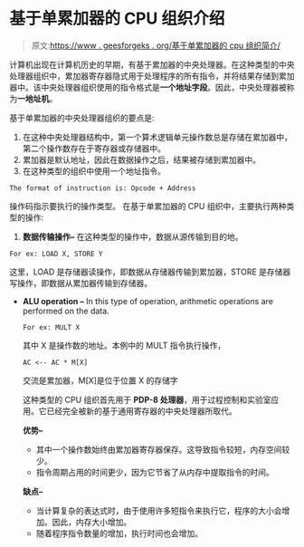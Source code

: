 # 基于单累加器的 CPU 组织介绍

> 原文:[https://www . geesforgeks . org/基于单累加器的 cpu 组织简介/](https://www.geeksforgeeks.org/introduction-of-single-accumulator-based-cpu-organization/)

计算机出现在计算机历史的早期，有基于累加器的中央处理器。在这种类型的中央处理器组织中，累加器寄存器隐式用于处理程序的所有指令，并将结果存储到累加器中。该中央处理器组织使用的指令格式是**一个地址字段**。因此，中央处理器被称为**一地址机**。

基于单累加器的中央处理器组织的要点是:

1.  在这种中央处理器结构中，第一个算术逻辑单元操作数总是存储在累加器中，第二个操作数存在于寄存器或存储器中。
2.  累加器是默认地址，因此在数据操作之后，结果被存储到累加器中。
3.  在这种类型的组织中使用一个地址指令。

```
The format of instruction is: Opcode + Address
```

操作码指示要执行的操作类型。
在基于单累加器的 CPU 组织中，主要执行两种类型的操作:

1.  **数据传输操作–**
    在这种类型的操作中，数据从源传输到目的地。

```
For ex: LOAD X, STORE Y 
```

这里，LOAD 是存储器读操作，即数据从存储器传输到累加器，STORE 是存储器写操作，即数据从累加器传输到存储器。

*   **ALU operation –**
    In this type of operation, arithmetic operations are performed on the data.

    ```
    For ex: MULT X 
    ```

    其中 X 是操作数的地址。本例中的 MULT 指令执行操作，

    ```
    AC <-- AC * M[X] 
    ```

    交流是累加器，M[X]是位于位置 X 的存储字

    这种类型的 CPU 组织首先用于 **PDP-8 处理器**，用于过程控制和实验室应用。它已经完全被新的基于通用寄存器的中央处理器所取代。

    **优势–**

    *   其中一个操作数始终由累加器寄存器保存。这导致指令较短，内存空间较少。
    *   指令周期占用的时间更少，因为它节省了从内存中提取指令的时间。

    **缺点–**

    *   当计算复杂的表达式时，由于使用许多短指令来执行它，程序的大小会增加。因此，内存大小增加。
    *   随着程序指令数量的增加，执行时间也会增加。